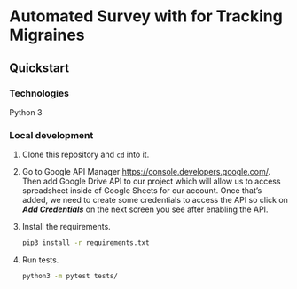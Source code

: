 # Automated Survey with for Tracking Migraines

## Quickstart

### Technologies

Python 3

### Local development

1. Clone this repository and `cd` into it.

1. Go to Google API Manager https://console.developers.google.com/. Then add Google Drive API to our project which will allow us to access spreadsheet inside of Google Sheets for our account. Once that’s added, we need to create some credentials to access the API so click on ***Add Credentials*** on the next screen you see after enabling the API.

1. Install the requirements.

    ```bash
    pip3 install -r requirements.txt
    ```

1. Run tests.

    ```bash
    python3 -m pytest tests/
    ```
